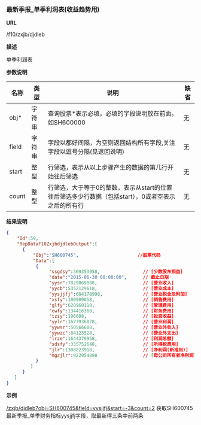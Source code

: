 
### 最新季报_单季利润表(收益趋势用)

**URL**

/f10/zxjb/djdleb

**描述**

单季利润表

**参数说明**

|名称|类型|说明|缺省|
| -------- | -------- | -------- | -------- |
|obj\*|字符串|查询股票\*表示必填，必填的字段说明放在前面。如SH600000|无|
|field|字符串|字段以都好间隔，为空则返回结构所有字段,关注字段以逗号分隔(见返回说明)|无|
|start|整型|行筛选，表示从以上步骤产生的数据的第几行开始往后筛选|无|
|count|整型|行筛选，大于等于0的整数，表示从start的位置往后筛选多少行数据（包括start），0或者空表示之后的所有行|无|


**结果说明**

```json
{
    "Id":59,
    "RepDataF10ZxjbdjdlebOutput":[
      {
          "Obj":"SH600745",                      //股票代码
          "Data":[
           {
                "ssgdsy":369353958,                // [少数股东损益] 
                "date":"2015-06-30 00:00:00",      // 截止日期
                "yysr":7029869888,                 // [营业收入] 
                "yycb":5352129618,                 // [营业成本] 
                "yysjjfj":604178998,               // [营业税金及附加]
                "xsfy":100909058,                  // [销售费用]
                "glfy":620960118,                  // [管理费用] 
                "cwfy":134416368,                  // [财务费用]
                "tzsy":196608,                     // [投资收益] 
                "yylr":1677936878,                 // [营业利润]
                "yywsr":50566608,                  // [营业外收入]
                "yywzc":84123528,                  // [营业外支出] 
                "lrze":1644379958,                 // [利润总额]
                "sdsfy":335752648,                 // [所得税费用]
                "jlr":1308823918,                  // [净利润(新准则)]
                "mgzjlr":922954898                 // [母公司所有者净利润] 
           }
         ]
      }		
   ]
}
```

**示例**

[/zxjb/djdleb?obj=SH600745&field=yysjjfj&start=-3&count=2]($APIHOST$/zxjb/djdleb?obj=SH600745&field=yysjjfj&start=-3&count=2)
获取SH600745最新季报_单季财务指标yysjjfj字段，取最新得三条中前两条
